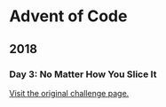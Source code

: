 # Advent of Code

## 2018

### Day 3: No Matter How You Slice It

[Visit the original challenge page.](https://adventofcode.com/2018/day/3)
